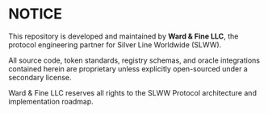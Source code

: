 # NOTICE

This repository is developed and maintained by **Ward & Fine LLC**, the protocol engineering partner for Silver Line Worldwide (SLWW).

All source code, token standards, registry schemas, and oracle integrations contained herein are proprietary unless explicitly open-sourced under a secondary license.

Ward & Fine LLC reserves all rights to the SLWW Protocol architecture and implementation roadmap.
